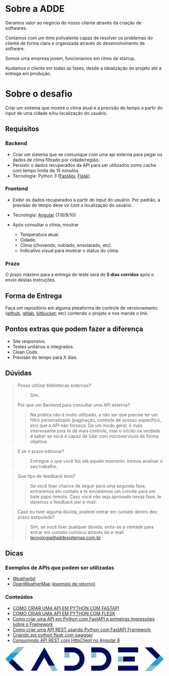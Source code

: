 
# Sobre a ADDE

Geramos valor ao negócio​ do nosso cliente através da criação de softwares.

Contamos com um time ​polivalente​ capaz de resolver os problemas do cliente de forma clara​ e organizada ​através do desenvolvimento de software.

Somos uma empresa jovem, funcionamos em ritmo de startup.

Ajudamos o cliente em todas as fases, desde a idealização​ do projeto até a entrega ​em produção.

# Sobre o desafio

Criar um sistema que mostre o clima atual e a previsão do tempo a partir do input de uma cidade e/ou localização do usuário.

## Requisitos

### Backend

* Criar um sistema que se comunique com uma api externa para pegar os dados de clima filtrado por cidade/região.
* Persistir o dados recuperados da API para ser utilizados como cache com tempo limite de 15 minutos.
* Tecnologia: Python 3 ([FastApi](https://fastapi.tiangolo.com/), [Flask](https://flask.palletsprojects.com/en/1.1.x/))

### Frontend

* Exibir os dados recuperados a partir do input do usuário. Por padrão, a previsão do tempo deve vir com a localização do usuário.
* Tecnologia: [Angular](https://angular.io/) (7/8/9/10)

* Após consultar o clima, mostrar
  * Temperatura atual.
  * Cidade.
  * Clima (chovendo, nublado, ensolarado, etc).
  * Indicativo visual para mostrar o status do clima.

### Prazo

O prazo máximo para a entrega do teste será de **5 dias corridos** após o envio destas instruções.

## Forma de Entrega

Faça um repositório em alguma plataforma de controle de versionamento ([github](https://github.com), [gitlab](https://about.gitlab.com/), [bitbucket](https://bitbucket.org/), etc) contendo o projeto e nos mande o link.

## Pontos extras que podem fazer a diferença

* Site responsivo.
* Testes unitários e integrados.
* Clean Code.
* Previsão do tempo para X dias.

## Dúvidas

> Posso utilizar bibliotecas externas?
>>Sim.

> Por que um Backend para consultar uma API externa?
>>Na prática não é muito utilizado, a não ser que precise ter um filtro personalizado (paginação, controle de acesso específico, etc) que a API não forneça. De um modo geral, é mais interessante pois te dá mais controle, mas o intúito na verdade é saber se você é capaz de lidar com microserviços de forma objetiva.

> E se o prazo estourar?
>> Entregue o que você fez até aquele momento. Iremos analisar o seu trabalho.

> Que tipo de feedback terei?
>> Se você tiver chance de seguir para uma segunda fase, entraremos em contato e te enviaremos um convite para um bate papo remoto. Caso você não seja aprovado nessa fase, te daremos o feedback por e-mail.

> Caso eu tiver alguma dúvida, poderei entrar em contato dentro deo prazo estipulado?
>> Sim, se você tiver qualquer dúvida, sinta-se a vontade para entrar em contato conosco através do e-mail tecnologia@addesistemas.com.br

## Dicas

### Exemplos de APIs que podem ser utilizadas

* [Weatherbit](https://www.weatherbit.io/)
* [OpenWeatherMap](https://rapidapi.com/community/api/open-weather-map)
            [(exemplo de retorno)](http://api.openweathermap.org/data/2.5/weather?q=São%20paulo,br&lang=pt_br&units=metric&appid=aaa1129fc07f4aacb6763552a1f84c0b)

### Conteúdos

* [COMO CRIAR UMA API EM PYTHON COM FASTAPI](https://www.youtube.com/watch?v=bX5NrUWHqyo)
* [COMO CRIAR UMA API EM PYTHON COM FLESK](https://www.youtube.com/watch?v=RIoC1YOY4yc)
* [Como criar uma API em Python com FastAPI e primeiras impressões sobre o Framework](https://medium.com/@lucasfrancaid/como-criar-uma-api-em-python-com-fastapi-e-primeiras-impressões-sobre-o-framework-492d9779a6ae?source=rss-------1)
* [Como criar uma API REST usando Python com FastAPI Framework](https://medium.com/@vinicius_/como-criar-uma-api-rest-usando-python-com-fastapi-framework-1701849c0ce6)
* [Criando api python flask com swagger](https://medium.com/@jozimar5/criando-api-python-flask-com-swagger-a3ccfa531bd8)
* [Consumindo API REST com HttpClient no Angular 8](https://medium.com/@fernandoevangelista_28291/consumindo-api-rest-com-httpclient-no-angular-8-62c5d733ffb6)

![](logo_ADDE.png)
